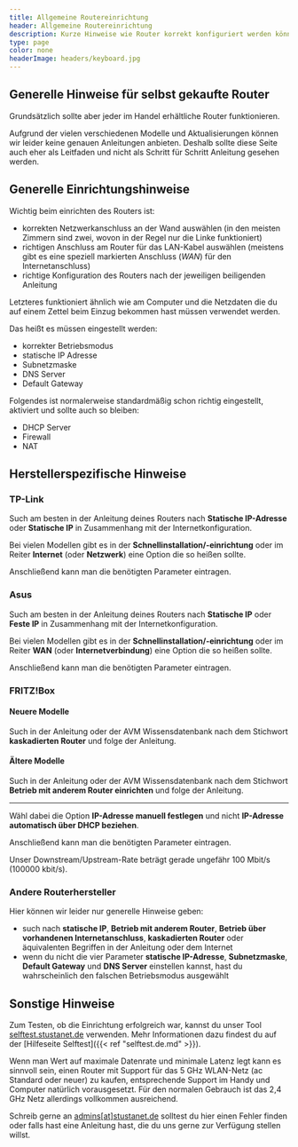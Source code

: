 ```yaml
---
title: Allgemeine Routereinrichtung
header: Allgemeine Routereinrichtung
description: Kurze Hinweise wie Router korrekt konfiguriert werden können.
type: page
color: none
headerImage: headers/keyboard.jpg
---
```


## Generelle Hinweise für selbst gekaufte Router

Grundsätzlich sollte aber jeder im Handel erhältliche Router funktionieren.

Aufgrund der vielen verschiedenen Modelle und Aktualisierungen können wir leider keine genauen Anleitungen anbieten.
Deshalb sollte diese Seite auch eher als Leitfaden und nicht als Schritt für Schritt Anleitung gesehen werden.

## Generelle Einrichtungshinweise

Wichtig beim einrichten des Routers ist:

* korrekten Netzwerkanschluss an der Wand auswählen (in den meisten Zimmern sind zwei, wovon in der Regel nur die Linke funktioniert) 
* richtigen Anschluss am Router für das LAN-Kabel auswählen (meistens gibt es eine speziell markierten Anschluss (*WAN*) für den Internetanschluss)
* richtige Konfiguration des Routers nach der jeweiligen beiligenden Anleitung

Letzteres funktioniert ähnlich wie am Computer und die Netzdaten die du auf einem Zettel beim Einzug bekommen hast müssen verwendet werden.

Das heißt es müssen eingestellt werden:

* korrekter Betriebsmodus
* statische IP Adresse
* Subnetzmaske
* DNS Server
* Default Gateway

Folgendes ist normalerweise standardmäßig schon richtig eingestellt, aktiviert und sollte auch so bleiben:

* DHCP Server
* Firewall
* NAT

## Herstellerspezifische Hinweise

### TP-Link

Such am besten in der Anleitung deines Routers nach **Statische IP-Adresse** oder **Statische IP** in Zusammenhang mit der Internetkonfiguration.

Bei vielen Modellen gibt es in der **Schnellinstallation/-einrichtung** oder im Reiter **Internet** (oder **Netzwerk**) eine Option die so heißen sollte.

Anschließend kann man die benötigten Parameter eintragen.

### Asus

Such am besten in der Anleitung deines Routers nach **Statische IP** oder **Feste IP** in Zusammenhang mit der Internetkonfiguration.

Bei vielen Modellen gibt es in der **Schnellinstallation/-einrichtung** oder im Reiter **WAN** (oder **Internetverbindung**) eine Option die so heißen sollte.

Anschließend kann man die benötigten Parameter eintragen.

### FRITZ!Box

#### Neuere Modelle

Such in der Anleitung oder der AVM Wissensdatenbank nach dem Stichwort **kaskadierten Router** und folge der Anleitung.

#### Ältere Modelle

Such in der Anleitung oder der AVM Wissensdatenbank nach dem Stichwort **Betrieb mit anderem Router einrichten** und folge der Anleitung.

-------------

Wähl dabei die Option **IP-Adresse manuell festlegen** und nicht **IP-Adresse automatisch über DHCP beziehen**.

Anschließend kann man die benötigten Parameter eintragen.

Unser Downstream/Upstream-Rate beträgt gerade ungefähr 100 Mbit/s (100000 kbit/s).

### Andere Routerhersteller

Hier können wir leider nur generelle Hinweise geben:

* such nach **statische IP**, **Betrieb mit anderem Router**, **Betrieb über vorhandenen Internetanschluss**, **kaskadierten Router** oder äquivalenten Begriffen in der Anleitung oder dem Internet
* wenn du nicht die vier Parameter **statische IP-Adresse**, **Subnetzmaske**, **Default Gateway** und **DNS Server** einstellen kannst, hast du wahrscheinlich den falschen Betriebsmodus ausgewählt

## Sonstige Hinweise

Zum Testen, ob die Einrichtung erfolgreich war, kannst du unser Tool [selftest.stustanet.de](http://selftest.stustanet.de) verwenden.
Mehr Informationen dazu findest du auf der [Hilfeseite Selftest]({{< ref "selftest.de.md" >}}).

Wenn man Wert auf maximale Datenrate und minimale Latenz legt kann es sinnvoll sein, einen Router mit Support für das 5 GHz WLAN-Netz (ac Standard oder neuer) zu kaufen, entsprechende Support im Handy und Computer natürlich vorausgesetzt.
Für den normalen Gebrauch ist das 2,4 GHz Netz allerdings vollkommen ausreichend.

Schreib gerne an [admins[at]stustanet.de](https://stustanet.de/mail/admins) solltest du hier einen Fehler finden oder falls hast eine Anleitung hast, die du uns gerne zur Verfügung stellen willst.